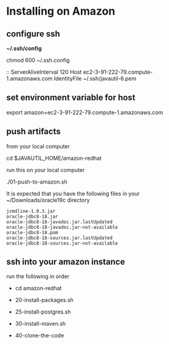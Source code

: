 # Installing on Amazon

## configure ssh

**~/.ssh/config**

   chmod 600 ~/.ssh.config 

::
   ServerAliveInterval 120
   Host ec2-3-91-222-79.compute-1.amazonaws.com
       IdentityFile ~/.ssh/javautil-6.pem

## set environment variable for host

   export amazon=ec2-3-91-222-79.compute-1.amazonaws.com

## push artifacts 
from your local computer

cd $JAVAUTIL_HOME/amazon-redhat

run this on your local computer

./01-push-to-amazon.sh

It is expected that you have the following files in your ~/Downloads/oracle19c directory

    jcmdline-1.0.3.jar
    oracle-jdbc8-18.jar
    oracle-jdbc8-18-javadoc.jar.lastUpdated
    oracle-jdbc8-18-javadoc.jar-not-available
    oracle-jdbc8-18.pom
    oracle-jdbc8-18-sources.jar.lastUpdated
    oracle-jdbc8-18-sources.jar-not-available

## ssh into your amazon instance

run the following in order

   * cd amazon-redhat

   * 20-install-packages.sh

   * 25-install-postgres.sh

   * 30-install-maven.sh

   * 40-clone-the-code

